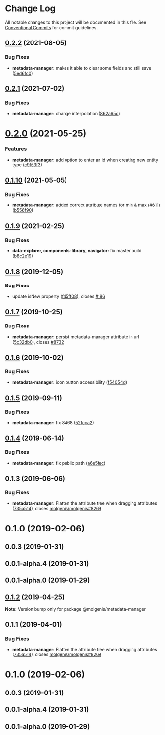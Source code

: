 # Change Log

All notable changes to this project will be documented in this file.
See [Conventional Commits](https://conventionalcommits.org) for commit guidelines.

## [0.2.2](https://github.com/molgenis/molgenis-frontend/compare/@molgenis-ui/metadata-manager@0.2.1...@molgenis-ui/metadata-manager@0.2.2) (2021-08-05)


### Bug Fixes

* **metadata-manager:** makes it able to clear some fields and still save ([5ed6fc0](https://github.com/molgenis/molgenis-frontend/commit/5ed6fc0aa06b5e6bc0b725194f13d6d7160e76a4))





## [0.2.1](https://github.com/molgenis/molgenis-frontend/compare/@molgenis-ui/metadata-manager@0.2.0...@molgenis-ui/metadata-manager@0.2.1) (2021-07-02)


### Bug Fixes

* **metadata-manager:** change interpolation ([862a65c](https://github.com/molgenis/molgenis-frontend/commit/862a65cfbcf1b588f29640cfa52960d47ddad152))





# [0.2.0](https://github.com/molgenis/molgenis-frontend/compare/@molgenis-ui/metadata-manager@0.1.10...@molgenis-ui/metadata-manager@0.2.0) (2021-05-25)


### Features

* **metadata-manager:** add option to enter an id when creating new entity type ([c9f63f3](https://github.com/molgenis/molgenis-frontend/commit/c9f63f3893fa09d45dd374175dba546fe175248b))





## [0.1.10](https://github.com/molgenis/molgenis-frontend/compare/@molgenis-ui/metadata-manager@0.1.9...@molgenis-ui/metadata-manager@0.1.10) (2021-05-05)


### Bug Fixes

* **metadata-manager:** added correct attribute names for min & max ([#611](https://github.com/molgenis/molgenis-frontend/issues/611)) ([b556f90](https://github.com/molgenis/molgenis-frontend/commit/b556f90775048a7c9edd7a8ff7738604745327bb))





## [0.1.9](https://github.com/molgenis/molgenis-frontend/compare/@molgenis-ui/metadata-manager@0.1.8...@molgenis-ui/metadata-manager@0.1.9) (2021-02-25)


### Bug Fixes

* **data-explorer, components-library, navigator:** fix master build ([b8c2e19](https://github.com/molgenis/molgenis-frontend/commit/b8c2e19ff04b1b859a4e41de28d7e852770ec883))





## [0.1.8](https://github.com/molgenis/molgenis-frontend/compare/@molgenis-ui/metadata-manager@0.1.7...@molgenis-ui/metadata-manager@0.1.8) (2019-12-05)


### Bug Fixes

* update isNew property ([f45ff08](https://github.com/molgenis/molgenis-frontend/commit/f45ff08)), closes [#186](https://github.com/molgenis/molgenis-frontend/issues/186)





## [0.1.7](https://github.com/molgenis/molgenis-frontend/compare/@molgenis-ui/metadata-manager@0.1.6...@molgenis-ui/metadata-manager@0.1.7) (2019-10-25)


### Bug Fixes

* **metadata-manager:** persist metadata-manager attribute in url ([5c32db0](https://github.com/molgenis/molgenis-frontend/commit/5c32db0)), closes [#8732](https://github.com/molgenis/molgenis-frontend/issues/8732)





## [0.1.6](https://github.com/molgenis/molgenis-frontend/compare/@molgenis-ui/metadata-manager@0.1.5...@molgenis-ui/metadata-manager@0.1.6) (2019-10-02)


### Bug Fixes

* **metadata-manager:** icon button accessibility ([f54054d](https://github.com/molgenis/molgenis-frontend/commit/f54054d))





## [0.1.5](https://github.com/molgenis/molgenis-frontend/compare/@molgenis-ui/metadata-manager@0.1.4...@molgenis-ui/metadata-manager@0.1.5) (2019-09-11)


### Bug Fixes

* **metadata-manager:** fix 8468 ([52fcca2](https://github.com/molgenis/molgenis-frontend/commit/52fcca2))





## [0.1.4](https://github.com/molgenis/molgenis-frontend/compare/@molgenis-ui/metadata-manager@0.1.3...@molgenis-ui/metadata-manager@0.1.4) (2019-06-14)


### Bug Fixes

* **metadata-manager:** fix public path ([a6e5fec](https://github.com/molgenis/molgenis-frontend/commit/a6e5fec))





## 0.1.3 (2019-06-06)


### Bug Fixes

* **metadata-manager:** Flatten the attribute tree when dragging attributes ([735a514](https://github.com/molgenis/molgenis-frontend/commit/735a514)), closes [molgenis/molgenis#8269](https://github.com/molgenis/molgenis/issues/8269)



# 0.1.0 (2019-02-06)



## 0.0.3 (2019-01-31)



## 0.0.1-alpha.4 (2019-01-31)



## 0.0.1-alpha.0 (2019-01-29)





## [0.1.2](https://github.com/molgenis/molgenis-frontend/compare/@molgenis/metadata-manager@0.1.1...@molgenis/metadata-manager@0.1.2) (2019-04-25)

**Note:** Version bump only for package @molgenis/metadata-manager





## 0.1.1 (2019-04-01)


### Bug Fixes

* **metadata-manager:** Flatten the attribute tree when dragging attributes ([735a514](https://github.com/molgenis/molgenis-frontend/commit/735a514)), closes [molgenis/molgenis#8269](https://github.com/molgenis/molgenis/issues/8269)



# 0.1.0 (2019-02-06)



## 0.0.3 (2019-01-31)



## 0.0.1-alpha.4 (2019-01-31)



## 0.0.1-alpha.0 (2019-01-29)

